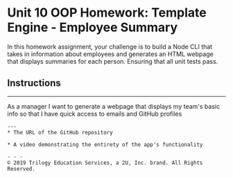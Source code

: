 # Unit 10 OOP Homework: Template Engine - Employee Summary

 In this homework assignment, your challenge is to build a Node CLI that takes in information about employees and generates an HTML webpage that displays summaries for each person. Ensuring that all unit tests pass.


## Instructions
---
As a manager
I want to generate a webpage that displays my team's basic info so that I have quick access to emails and GitHub profiles
```
---
* The URL of the GitHub repository

* A video demonstrating the entirety of the app's functionality 

- - -
© 2019 Trilogy Education Services, a 2U, Inc. brand. All Rights Reserved.
